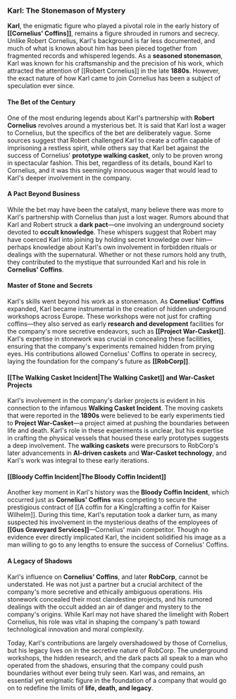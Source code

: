 ### **Karl: The Stonemason of Mystery**

**Karl**, the enigmatic figure who played a pivotal role in the early history of **[[Cornelius' Coffins]]**, remains a figure shrouded in rumors and secrecy. Unlike Robert Cornelius, Karl's background is far less documented, and much of what is known about him has been pieced together from fragmented records and whispered legends. As a **seasoned stonemason**, Karl was known for his craftsmanship and the precision of his work, which attracted the attention of [[Robert Cornelius]] in the late **1880s**. However, the exact nature of how Karl came to join Cornelius has been a subject of speculation ever since.

#### **The Bet of the Century**

One of the most enduring legends about Karl's partnership with **Robert Cornelius** revolves around a mysterious bet. It is said that Karl lost a wager to Cornelius, but the specifics of the bet are deliberately vague. Some sources suggest that Robert challenged Karl to create a coffin capable of imprisoning a restless spirit, while others say that Karl bet against the success of Cornelius' **prototype walking casket**, only to be proven wrong in spectacular fashion. This bet, regardless of its details, bound Karl to Cornelius, and it was this seemingly innocuous wager that would lead to Karl's deeper involvement in the company.

#### **A Pact Beyond Business**

While the bet may have been the catalyst, many believe there was more to Karl's partnership with Cornelius than just a lost wager. Rumors abound that Karl and Robert struck a **dark pact**—one involving an underground society devoted to **occult knowledge**. These whispers suggest that Robert may have coerced Karl into joining by holding secret knowledge over him—perhaps knowledge about Karl's own involvement in forbidden rituals or dealings with the supernatural. Whether or not these rumors hold any truth, they contributed to the mystique that surrounded Karl and his role in **Cornelius' Coffins**.

#### **Master of Stone and Secrets**

Karl's skills went beyond his work as a stonemason. As **Cornelius' Coffins** expanded, Karl became instrumental in the creation of hidden underground workshops across Europe. These workshops were not just for crafting coffins—they also served as early **research and development** facilities for the company's more secretive endeavors, such as **[[Project War-Casket]]**. Karl's expertise in stonework was crucial in concealing these facilities, ensuring that the company's experiments remained hidden from prying eyes. His contributions allowed Cornelius' Coffins to operate in secrecy, laying the foundation for the company's future as **[[RobCorp]]**.

#### **[[The Walking Casket Incident|The Walking Casket]] and War-Casket Projects**

Karl's involvement in the company's darker projects is evident in his connection to the infamous **Walking Casket Incident**. The moving caskets that were reported in the **1890s** were believed to be early experiments tied to **Project War-Casket**—a project aimed at pushing the boundaries between life and death. Karl's role in these experiments is unclear, but his expertise in crafting the physical vessels that housed these early prototypes suggests a deep involvement. The **walking caskets** were precursors to RobCorp's later advancements in **AI-driven caskets** and **War-Casket technology**, and Karl's work was integral to these early iterations.

#### **[[Bloody Coffin Incident|The Bloody Coffin Incident]]**

Another key moment in Karl's history was the **Bloody Coffin Incident**, which occurred just as **Cornelius' Coffins** was competing to secure the prestigious contract of [[A coffin for a King|crafting a coffin for Kaiser Wilhelm]]. During this time, Karl's reputation took a darker turn, as many suspected his involvement in the mysterious deaths of the employees of **[[Gus Graveyard Services]]**—Cornelius' main competitor. Though no evidence ever directly implicated Karl, the incident solidified his image as a man willing to go to any lengths to ensure the success of Cornelius' Coffins.

#### **A Legacy of Shadows**

Karl's influence on **Cornelius' Coffins**, and later **RobCorp**, cannot be understated. He was not just a partner but a crucial architect of the company's more secretive and ethically ambiguous operations. His stonework concealed their most clandestine projects, and his rumored dealings with the occult added an air of danger and mystery to the company's origins. While Karl may not have shared the limelight with Robert Cornelius, his role was vital in shaping the company's path toward technological innovation and moral complexity.

Today, Karl's contributions are largely overshadowed by those of Cornelius, but his legacy lives on in the secretive nature of RobCorp. The underground workshops, the hidden research, and the dark pacts all speak to a man who operated from the shadows, ensuring that the company could push boundaries without ever being truly seen. Karl was, and remains, an essential yet enigmatic figure in the foundation of a company that would go on to redefine the limits of **life, death, and legacy**.